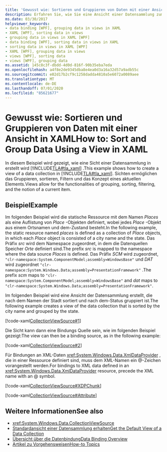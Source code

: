 ```yaml
---
title: 'Gewusst wie: Sortieren und Gruppieren von Daten mit einer Ansicht in XAML'
description: Erfahren Sie, wie Sie eine Ansicht einer Datensammlung zum Gruppieren, Sortieren und Filtern im Windows Presentation Foundation (WPF) erstellen können.
ms.date: 03/30/2017
helpviewer_keywords:
- data binding [WPF], grouping data in views in XAML
- XAML [WPF], sorting data in views
- grouping data in views in XAML [WPF]
- data binding [WPF], sorting data in views in XAML
- sorting data in views in XAML [WPF]
- XAML [WPF], grouping data in views
- views [WPF], sorting data
- views [WPF], grouping data
ms.assetid: 145c8c3f-dbdd-4d0d-816f-90b35eba7eda
ms.openlocfilehash: a4f8e2de9345dba8e4ea0d3a16a32d57a9adb55c
ms.sourcegitcommit: e02d17b2cf9c1258dadda4810a5e6072a0089aee
ms.translationtype: MT
ms.contentlocale: de-DE
ms.lasthandoff: 07/01/2020
ms.locfileid: "85621677"
---
```

# <a name="how-to-sort-and-group-data-using-a-view-in-xaml"></a><span data-ttu-id="54491-103">Gewusst wie: Sortieren und Gruppieren von Daten mit einer Ansicht in XAML</span><span class="sxs-lookup"><span data-stu-id="54491-103">How to: Sort and Group Data Using a View in XAML</span></span>
<span data-ttu-id="54491-104">In diesem Beispiel wird gezeigt, wie eine Sicht einer Datensammlung in erstellt wird [!INCLUDE[TLA#tla_xaml](../../../../includes/tlasharptla-xaml-md.md)] .</span><span class="sxs-lookup"><span data-stu-id="54491-104">This example shows how to create a view of a data collection in [!INCLUDE[TLA#tla_xaml](../../../../includes/tlasharptla-xaml-md.md)].</span></span> <span data-ttu-id="54491-105">Sichten ermöglichen das Gruppieren, sortieren, Filtern und das Konzept eines aktuellen Elements.</span><span class="sxs-lookup"><span data-stu-id="54491-105">Views allow for the functionalities of grouping, sorting, filtering, and the notion of a current item.</span></span>  
  
## <a name="example"></a><span data-ttu-id="54491-106">Beispiel</span><span class="sxs-lookup"><span data-stu-id="54491-106">Example</span></span>  
 <span data-ttu-id="54491-107">Im folgenden Beispiel wird die statische Ressource mit dem Namen *Places* als eine Auflistung von *Place* -Objekten definiert, wobei jedes *Place* -Objekt aus einem Ortsnamen und dem-Zustand besteht.</span><span class="sxs-lookup"><span data-stu-id="54491-107">In the following example, the static resource named *places* is defined as a collection of *Place* objects, in which each *Place* object is consisted of a city name and the state.</span></span> <span data-ttu-id="54491-108">Das Präfix *src* wird dem Namespace zugeordnet, in dem die Datenquellen Speicher *Orte* definiert sind.</span><span class="sxs-lookup"><span data-stu-id="54491-108">The prefix *src* is mapped to the namespace where the data source *Places* is defined.</span></span> <span data-ttu-id="54491-109">Das Präfix *SCM* wird zugeordnet, `"clr-namespace:System.ComponentModel;assembly=WindowsBase"` und *DAT* wird zugeordnet `"clr-namespace:System.Windows.Data;assembly=PresentationFramework"` .</span><span class="sxs-lookup"><span data-stu-id="54491-109">The prefix *scm* maps to `"clr-namespace:System.ComponentModel;assembly=WindowsBase"` and *dat* maps to `"clr-namespace:System.Windows.Data;assembly=PresentationFramework"`.</span></span>  
  
 <span data-ttu-id="54491-110">Im folgenden Beispiel wird eine Ansicht der Datensammlung erstellt, die nach dem Namen der Stadt sortiert und nach dem-Status gruppiert ist.</span><span class="sxs-lookup"><span data-stu-id="54491-110">The following example creates a view of the data collection that is sorted by the city name and grouped by the state.</span></span>  
  
 [!code-xaml[CollectionViewSource#1](~/samples/snippets/csharp/VS_Snippets_Wpf/CollectionViewSource/CS/window1.xaml#1)]  
  
 <span data-ttu-id="54491-111">Die Sicht kann dann eine Bindungs Quelle sein, wie im folgenden Beispiel gezeigt:</span><span class="sxs-lookup"><span data-stu-id="54491-111">The view can then be a binding source, as in the following example:</span></span>  
  
 [!code-xaml[CollectionViewSource#2](~/samples/snippets/csharp/VS_Snippets_Wpf/CollectionViewSource/CS/window1.xaml#2)]  
  
 <span data-ttu-id="54491-112">Für Bindungen an XML-Daten <xref:System.Windows.Data.XmlDataProvider> , die in einer Ressource definiert sind, muss dem XML-Namen ein @-Zeichen vorangestellt werden.</span><span class="sxs-lookup"><span data-stu-id="54491-112">For bindings to XML data defined in an <xref:System.Windows.Data.XmlDataProvider> resource, precede the XML name with an @ symbol.</span></span>  
  
 [!code-xaml[CollectionViewSource#XDPChunk](~/samples/snippets/csharp/VS_Snippets_Wpf/CollectionViewSource/CS/window1.xaml#xdpchunk)]  
  
 [!code-xaml[CollectionViewSource#Attribute](~/samples/snippets/csharp/VS_Snippets_Wpf/CollectionViewSource/CS/window1.xaml#attribute)]  
  
## <a name="see-also"></a><span data-ttu-id="54491-113">Weitere Informationen</span><span class="sxs-lookup"><span data-stu-id="54491-113">See also</span></span>

- <xref:System.Windows.Data.CollectionViewSource>
- [<span data-ttu-id="54491-114">Standardansicht einer Datensammlung erhalten</span><span class="sxs-lookup"><span data-stu-id="54491-114">Get the Default View of a Data Collection</span></span>](how-to-get-the-default-view-of-a-data-collection.md)
- [<span data-ttu-id="54491-115">Übersicht über die Datenbindung</span><span class="sxs-lookup"><span data-stu-id="54491-115">Data Binding Overview</span></span>](../../../desktop-wpf/data/data-binding-overview.md)
- [<span data-ttu-id="54491-116">Artikel zu Vorgehensweisen</span><span class="sxs-lookup"><span data-stu-id="54491-116">How-to Topics</span></span>](data-binding-how-to-topics.md)

